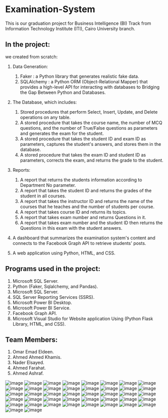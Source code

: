 # Examination-System
This is our graduation project for Business Intelligence (BI) Track from Information Technology Institute (ITI), Cairo University branch.

## In the project:
we created from scratch:

1. Data Generation:
   1. Faker : a Python library that generates realistic fake data.
   1. SQLAlchemy : a Python ORM (Object-Relational Mapper) that provides a high-level API for interacting with databases to Bridging the Gap Between Python and Databases.

1. The Database, which includes:
   1. Stored procedures that perform Select, Insert, Update, and Delete operations on any table.
   1. A stored procedure that takes the course name, the number of MCQ questions, and the number of True/False questions as parameters and generates the exam for the student.
   1. A stored procedure that takes the student ID and exam ID as parameters, captures the student's answers, and stores them in the database.
   1. A stored procedure that takes the exam ID and student ID as parameters, corrects the exam, and returns the grade to the student.

1. Reports:
   1. A report that returns the students information according to Department No parameter.
   1. A report that takes the student ID and returns the grades of the student in all courses.
   1.	A report that takes the instructor ID and returns the name of the courses that he teaches and the number of students per course.
   1. A report that takes course ID and returns its topics.
   1. A report that takes exam number and returns Questions in it.
   1. A report that takes exam number and the student ID then returns the Questions in this exam with the student answers. 

1. A dashboard that summarizes the examination system's content and connects to the Facebook Graph API to retrieve students' posts.

1. A web application using Python, HTML, and CSS.

## Programs used in the project:
1. Microsoft SQL Server.
1. Python (Faker, Sqlalchemy, and Pandas).
1. Microsoft SQL Server.
1. SQL Server Reporting Services (SSRS).
1. Microsoft Power BI Desktop.
1. Microsoft Power BI Service.
1. Facebook Graph API.
1. Microsoft Visual Studio for Website application Using (Python Flask Library, HTML, and CSS).

## Team Members:
1. Omar Emad Eldeen.
1. Ahmed Ahmed Khamis.
1. Nader Elsayed.
1. Ahmed Farahat.
1. Ahmed Ashraf.


![image](https://github.com/user-attachments/assets/6fc0129b-a072-4461-a8ee-139594abe4fa)
![image](https://github.com/user-attachments/assets/46375a23-ff2f-4b82-8176-ce3c7faec0d5)
![image](https://github.com/user-attachments/assets/025a4149-8cd8-4dfc-bb63-a28b4f315ab8)
![image](https://github.com/user-attachments/assets/d61f9d6f-1b17-4181-9f54-3c06f0dbff49)
![image](https://github.com/user-attachments/assets/6f8331a2-9638-4958-95c7-0b45202a9438)
![image](https://github.com/user-attachments/assets/9111d053-d9bd-49ff-b24d-7018c0b83d7e)
![image](https://github.com/user-attachments/assets/90ad1742-fb80-4591-83ed-16b32a2bb0a9)
![image](https://github.com/user-attachments/assets/54219a1d-131c-4950-a3f4-68786d398d5a)
![image](https://github.com/user-attachments/assets/b231e5e9-3297-4956-81ae-bfa41734d9c6)
![image](https://github.com/user-attachments/assets/6ae96889-9618-4f37-9972-f0c88ddbcf32)
![image](https://github.com/user-attachments/assets/b3e2688c-e5a1-43c5-b44b-10120d69f680)
![image](https://github.com/user-attachments/assets/03525236-ae61-40ce-9497-d8132104c87e)
![image](https://github.com/user-attachments/assets/562225c1-00a9-4202-964c-e7046e069328)
![image](https://github.com/user-attachments/assets/e42b1a70-0c9d-4344-938c-a84ba6d7b883)
![image](https://github.com/user-attachments/assets/5dba6ac3-3ccb-4722-8c1d-63d08047c695)
![image](https://github.com/user-attachments/assets/e37130de-e3a5-4aff-bb06-4b2e1b161707)
![image](https://github.com/user-attachments/assets/dfe77f69-7bd7-4635-8eff-2aca17a0c9c9)
![image](https://github.com/user-attachments/assets/58a9015b-6a95-4bdb-a4ad-01931b3458fc)
![image](https://github.com/user-attachments/assets/97b41175-789b-4562-b89e-58fab2931796)
![image](https://github.com/user-attachments/assets/032588b7-83df-4ac5-98ac-345737c2741f)
![image](https://github.com/user-attachments/assets/72d6029b-f3b5-4e07-9946-14574e836fe5)
![image](https://github.com/user-attachments/assets/2d876a84-3352-42c7-aa8f-902b9e0bbe3c)
![image](https://github.com/user-attachments/assets/79be23e7-a74c-497d-9fc3-104f09cd2ea8)
![image](https://github.com/user-attachments/assets/3fff034b-23b0-4c57-a301-0732723ee44c)
![image](https://github.com/user-attachments/assets/2d6f07ed-40b3-4b3f-9026-80426b11e642)
![image](https://github.com/user-attachments/assets/ce0bccaf-ced2-4e97-ab78-56ae4190a317)
![image](https://github.com/user-attachments/assets/d4661217-8c93-4fd6-9978-b3e25c54b301)
![image](https://github.com/user-attachments/assets/83dbf074-6817-44e3-aa2e-75d2947dcd93)
![image](https://github.com/user-attachments/assets/1e6826cf-909d-4392-ac56-230d783e084a)
![image](https://github.com/user-attachments/assets/50997dc3-e9df-46e1-a8c0-851775bbe763)
![image](https://github.com/user-attachments/assets/31c21f86-8ee6-44c2-950a-100cf25d29f8)
![image](https://github.com/user-attachments/assets/0b46a184-e1a2-48d7-ad95-e63a3714825b)
![image](https://github.com/user-attachments/assets/a654e025-b463-46e2-8964-d6b61445af60)
![image](https://github.com/user-attachments/assets/6449336c-855a-4811-85ce-e1664d3b8d02)
![image](https://github.com/user-attachments/assets/a023d799-5935-4ae8-988f-9001adfc13a4)
![image](https://github.com/user-attachments/assets/29fba707-b067-473b-99d7-57529f07c31a)
![image](https://github.com/user-attachments/assets/0f3c352a-ba3e-453e-a20f-c0b8a61d62bb)
![image](https://github.com/user-attachments/assets/2db8b599-d1b3-4097-99a4-479398cc4d97)
![image](https://github.com/user-attachments/assets/bbb5be10-d5dc-429c-b2a1-fadb400777ee)
![image](https://github.com/user-attachments/assets/359d4d89-add7-4c7e-beb0-999e5654a74e)
![image](https://github.com/user-attachments/assets/779c4338-c440-42a0-9294-9265a8eaa7fd)
![image](https://github.com/user-attachments/assets/4a8092b5-a341-4ce1-a8db-c3a0992e2e8b)










































